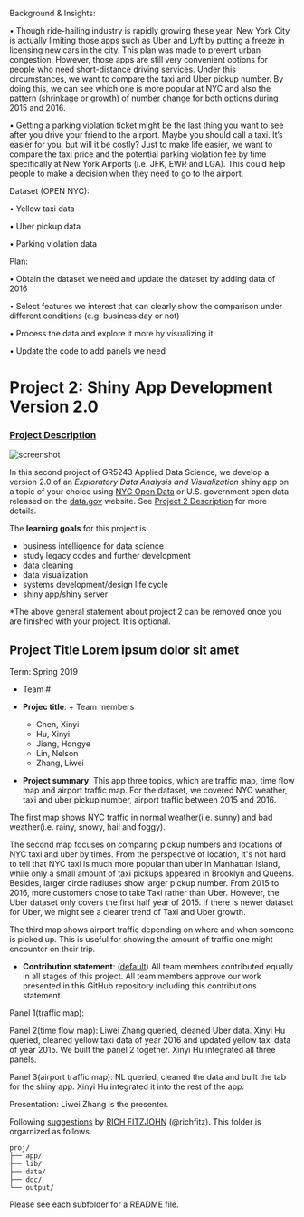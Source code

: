 Background & Insights:

•	Though ride-hailing industry is rapidly growing these year, New York City is actually limiting those apps such as Uber and Lyft by putting a freeze in licensing new cars in the city. This plan was made to prevent urban congestion. However, those apps are still very convenient options for people who need short-distance driving services. Under this circumstances, we want to compare the taxi and Uber pickup number. By doing this, we can see which one is more popular at NYC and also the pattern (shrinkage or growth) of number change for both options during 2015 and 2016. 

•	Getting a parking violation ticket might be the last thing you want to see after you drive your friend to the airport. Maybe you should call a taxi. It’s easier for you, but will it be costly? Just to make life easier, we want to compare the taxi price and the potential parking violation fee by time specifically at New York Airports (i.e. JFK, EWR and LGA). This could help people to make a decision when they need to go to the airport. 

Dataset (OPEN NYC):

•	Yellow taxi data

•	Uber pickup data

•	Parking violation data

Plan:

•	Obtain the dataset we need and update the dataset by adding data of 2016

•	Select features we interest that can clearly show the comparison under different conditions (e.g. business day or not)

•	Process the data and explore it more by visualizing it

•	Update the code to add panels we need






# Project 2: Shiny App Development Version 2.0

### [Project Description](doc/project2_desc.md)

![screenshot](doc/screenshot2.png)

In this second project of GR5243 Applied Data Science, we develop a version 2.0 of an *Exploratory Data Analysis and Visualization* shiny app on a topic of your choice using [NYC Open Data](https://opendata.cityofnewyork.us/) or U.S. government open data released on the [data.gov](https://data.gov/) website. See [Project 2 Description](doc/project2_desc.md) for more details.  

The **learning goals** for this project is:

- business intelligence for data science
- study legacy codes and further development
- data cleaning
- data visualization
- systems development/design life cycle
- shiny app/shiny server

*The above general statement about project 2 can be removed once you are finished with your project. It is optional.

## Project Title Lorem ipsum dolor sit amet
Term: Spring 2019

+ Team #
+ **Projec title**: + Team members
	+ Chen, Xinyi
	+ Hu, Xinyi
	+ Jiang, Hongye
	+ Lin, Nelson
	+ Zhang, Liwei 

+ **Project summary**: 
This app three topics, which are traffic map, time flow map and airport traffic map. For the dataset, we covered NYC weather, taxi and uber pickup number, airport traffic between 2015 and 2016.

The first map shows NYC traffic in normal weather(i.e. sunny) and bad weather(i.e. rainy, snowy, hail and foggy). 

The second map focuses on comparing pickup numbers and locations of NYC taxi and uber by times. From the perspective of location, it's not hard to tell that NYC taxi is much more popular than uber in Manhattan Island, while only a small amount of taxi pickups appeared in Brooklyn and Queens. Besides, larger circle radiuses show larger pickup number. From 2015 to 2016, more customers chose to take Taxi rather than Uber. However, the Uber dataset only covers the first half year of 2015. If there is newer dataset for Uber, we might see a clearer trend of Taxi and Uber growth.

The third map shows airport traffic depending on where and when someone is picked up. This is useful for showing the amount of traffic one might encounter on their trip. 


+ **Contribution statement**: ([default](doc/a_note_on_contributions.md)) All team members contributed equally in all stages of this project. All team members approve our work presented in this GitHub repository including this contributions statement.

Panel 1(traffic map):

Panel 2(time flow map): Liwei Zhang queried, cleaned Uber data. Xinyi Hu queried, cleaned yellow taxi data of year 2016 and updated yellow taxi data of year 2015. We built the panel 2 together. Xinyi Hu integrated all three panels.

Panel 3(airport traffic map): NL queried, cleaned the data and built the tab for the shiny app. Xinyi Hu integrated it into the rest of the app.

Presentation: Liwei Zhang is the presenter.



Following [suggestions](http://nicercode.github.io/blog/2013-04-05-projects/) by [RICH FITZJOHN](http://nicercode.github.io/about/#Team) (@richfitz). This folder is orgarnized as follows.

```
proj/
├── app/
├── lib/
├── data/
├── doc/
└── output/
```

Please see each subfolder for a README file.

